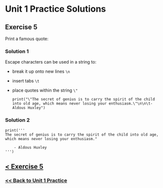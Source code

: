 # Unit 1 Practice Solutions
    
## Exercise 5

Print a famous quote:

### **Solution 1**
Escape characters can be used in a string to:

- break it up onto new lines `\n`
- insert tabs `\t` 
- place quotes within the string `\"` 
     
      print("\"The secret of genius is to carry the spirit of the child into old age, which means never losing your enthusiasm.\"\n\n\t- Aldous Huxley")

### **Solution 2**

    print('''
    The secret of genius is to carry the spirit of the child into old age, which means never losing your enthusiasm."
    
        - Aldous Huxley
    ''')

## [< Exercise 5](../exercise_5.md)
### [<< Back to Unit 1 Practice](/practice/unit_1/)